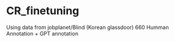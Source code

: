 # CR_finetuning
Using data from jobplanet/Blind (Korean glassdoor) 
660 Humman Annotation + GPT annotation
